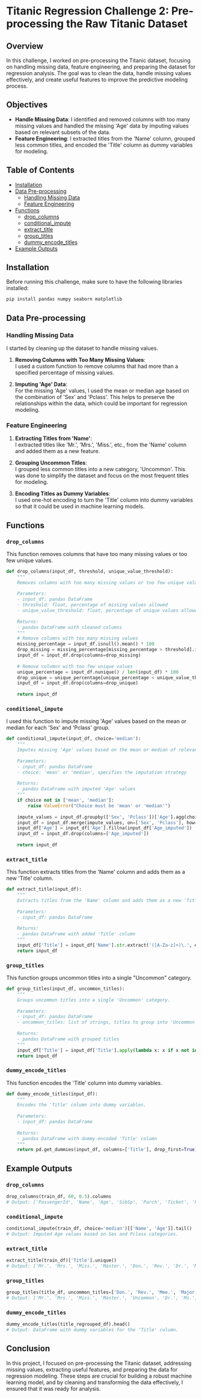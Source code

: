 # Titanic Regression Challenge 2: Pre-processing the Raw Titanic Dataset

## Overview

In this challenge, I worked on pre-processing the Titanic dataset, focusing on handling missing data, feature engineering, and preparing the dataset for regression analysis. The goal was to clean the data, handle missing values effectively, and create useful features to improve the predictive modeling process.

## Objectives

- **Handle Missing Data**: I identified and removed columns with too many missing values and handled the missing 'Age' data by imputing values based on relevant subsets of the data.
- **Feature Engineering**: I extracted titles from the 'Name' column, grouped less common titles, and encoded the 'Title' column as dummy variables for modeling.

## Table of Contents

- [Installation](#installation)
- [Data Pre-processing](#data-pre-processing)
  - [Handling Missing Data](#handling-missing-data)
  - [Feature Engineering](#feature-engineering)
- [Functions](#functions)
  - [drop_columns](#drop_columns)
  - [conditional_impute](#conditional_impute)
  - [extract_title](#extract_title)
  - [group_titles](#group_titles)
  - [dummy_encode_titles](#dummy_encode_titles)
- [Example Outputs](#example-outputs)

## Installation

Before running this challenge, make sure to have the following libraries installed:

```bash
pip install pandas numpy seaborn matplotlib
```

## Data Pre-processing

### Handling Missing Data

I started by cleaning up the dataset to handle missing values.

1. **Removing Columns with Too Many Missing Values**:  
   I used a custom function to remove columns that had more than a specified percentage of missing values.

2. **Imputing 'Age' Data**:  
   For the missing 'Age' values, I used the mean or median age based on the combination of 'Sex' and 'Pclass'. This helps to preserve the relationships within the data, which could be important for regression modeling.

### Feature Engineering

1. **Extracting Titles from 'Name'**:  
   I extracted titles like 'Mr.', 'Mrs.', 'Miss.', etc., from the 'Name' column and added them as a new feature.

2. **Grouping Uncommon Titles**:  
   I grouped less common titles into a new category, 'Uncommon'. This was done to simplify the dataset and focus on the most frequent titles for modeling.

3. **Encoding Titles as Dummy Variables**:  
   I used one-hot encoding to turn the 'Title' column into dummy variables so that it could be used in machine learning models.

## Functions

### `drop_columns`

This function removes columns that have too many missing values or too few unique values.

```python
def drop_columns(input_df, threshold, unique_value_threshold):
    """
    Removes columns with too many missing values or too few unique values.
    
    Parameters:
    - input_df: pandas DataFrame
    - threshold: float, percentage of missing values allowed
    - unique_value_threshold: float, percentage of unique values allowed
    
    Returns:
    - pandas DataFrame with cleaned columns
    """
    # Remove columns with too many missing values
    missing_percentage = input_df.isnull().mean() * 100
    drop_missing = missing_percentage[missing_percentage > threshold].index
    input_df = input_df.drop(columns=drop_missing)
    
    # Remove columns with too few unique values
    unique_percentage = input_df.nunique() / len(input_df) * 100
    drop_unique = unique_percentage[unique_percentage < unique_value_threshold].index
    input_df = input_df.drop(columns=drop_unique)
    
    return input_df
```

### `conditional_impute`

I used this function to impute missing 'Age' values based on the mean or median for each 'Sex' and 'Pclass' group.

```python
def conditional_impute(input_df, choice='median'):
    """
    Imputes missing 'Age' values based on the mean or median of relevant categories.
    
    Parameters:
    - input_df: pandas DataFrame
    - choice: 'mean' or 'median', specifies the imputation strategy
    
    Returns:
    - pandas DataFrame with imputed 'Age' values
    """
    if choice not in ['mean', 'median']:
        raise ValueError("Choice must be 'mean' or 'median'")
    
    impute_values = input_df.groupby(['Sex', 'Pclass'])['Age'].agg(choice).reset_index()
    input_df = input_df.merge(impute_values, on=['Sex', 'Pclass'], how='left', suffixes=('', '_imputed'))
    input_df['Age'] = input_df['Age'].fillna(input_df['Age_imputed'])
    input_df = input_df.drop(columns=['Age_imputed'])
    
    return input_df
```

### `extract_title`

This function extracts titles from the 'Name' column and adds them as a new 'Title' column.

```python
def extract_title(input_df):
    """
    Extracts titles from the 'Name' column and adds them as a new 'Title' column.
    
    Parameters:
    - input_df: pandas DataFrame
    
    Returns:
    - pandas DataFrame with added 'Title' column
    """
    input_df['Title'] = input_df['Name'].str.extract('([A-Za-z]+)\.', expand=False)
    return input_df
```

### `group_titles`

This function groups uncommon titles into a single "Uncommon" category.

```python
def group_titles(input_df, uncommon_titles):
    """
    Groups uncommon titles into a single 'Uncommon' category.
    
    Parameters:
    - input_df: pandas DataFrame
    - uncommon_titles: list of strings, titles to group into 'Uncommon'
    
    Returns:
    - pandas DataFrame with grouped titles
    """
    input_df['Title'] = input_df['Title'].apply(lambda x: x if x not in uncommon_titles else 'Uncommon')
    return input_df
```

### `dummy_encode_titles`

This function encodes the 'Title' column into dummy variables.

```python
def dummy_encode_titles(input_df):
    """
    Encodes the 'Title' column into dummy variables.
    
    Parameters:
    - input_df: pandas DataFrame
    
    Returns:
    - pandas DataFrame with dummy-encoded 'Title' column
    """
    return pd.get_dummies(input_df, columns=['Title'], drop_first=True)
```

## Example Outputs

### `drop_columns`
```python
drop_columns(train_df, 60, 0.5).columns
# Output: ['PassengerId', 'Name', 'Age', 'SibSp', 'Parch', 'Ticket', 'Fare']
```

### `conditional_impute`
```python
conditional_impute(train_df, choice='median')[['Name', 'Age']].tail()
# Output: Imputed Age values based on Sex and Pclass categories.
```

### `extract_title`
```python
extract_title(train_df)['Title'].unique()
# Output: ['Mr.', 'Mrs.', 'Miss.', 'Master.', 'Don.', 'Rev.', 'Dr.', 'Mme.', ...]
```

### `group_titles`
```python
group_titles(title_df, uncommon_titles=['Don.', 'Rev.', 'Mme.', 'Major.', 'Sir.'])['Title'].unique()
# Output: ['Mr.', 'Mrs.', 'Miss.', 'Master.', 'Uncommon', 'Dr.', 'Ms.']
```

### `dummy_encode_titles`
```python
dummy_encode_titles(title_regrouped_df).head()
# Output: DataFrame with dummy variables for the 'Title' column.
```

## Conclusion

In this project, I focused on pre-processing the Titanic dataset, addressing missing values, extracting useful features, and preparing the data for regression modeling. These steps are crucial for building a robust machine learning model, and by cleaning and transforming the data effectively, I ensured that it was ready for analysis.
```
